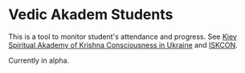 # Vedic Akadem Students

This is a tool to monitor student's attendance and progress. See [Kiev Spiritual Akademy of Krishna Consciousness in Ukraine](http://veda-kiev.org.ua/) and [ISKCON](http://iskcon.com/).

Currently in alpha.